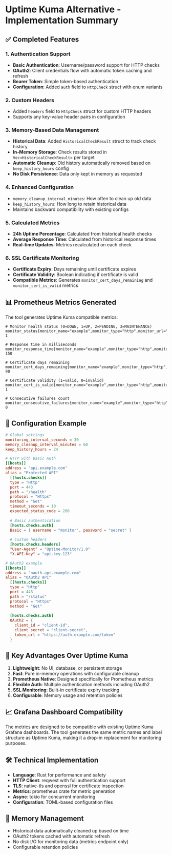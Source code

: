 # Uptime Kuma Alternative - Implementation Summary

## ✅ Completed Features

### 1. Authentication Support
- **Basic Authentication**: Username/password support for HTTP checks
- **OAuth2**: Client credentials flow with automatic token caching and refresh
- **Bearer Token**: Simple token-based authentication
- **Configuration**: Added `auth` field to `HttpCheck` struct with enum variants

### 2. Custom Headers
- Added `headers` field to `HttpCheck` struct for custom HTTP headers
- Supports any key-value header pairs in configuration

### 3. Memory-Based Data Management
- **Historical Data**: Added `HistoricalCheckResult` struct to track check history
- **In-Memory Storage**: Check results stored in `Vec<HistoricalCheckResult>` per target
- **Automatic Cleanup**: Old history automatically removed based on `keep_history_hours` config
- **No Disk Persistence**: Data only kept in memory as requested

### 4. Enhanced Configuration
- `memory_cleanup_interval_minutes`: How often to clean up old data
- `keep_history_hours`: How long to retain historical data
- Maintains backward compatibility with existing configs

### 5. Calculated Metrics
- **24h Uptime Percentage**: Calculated from historical health checks
- **Average Response Time**: Calculated from historical response times
- **Real-time Updates**: Metrics recalculated on each check

### 6. SSL Certificate Monitoring
- **Certificate Expiry**: Days remaining until certificate expires
- **Certificate Validity**: Boolean indicating if certificate is valid
- **Compatible Metrics**: Generates `monitor_cert_days_remaining` and `monitor_cert_is_valid` metrics

## 📊 Prometheus Metrics Generated

The tool generates Uptime Kuma compatible metrics:

```
# Monitor health status (0=DOWN, 1=UP, 2=PENDING, 3=MAINTENANCE)
monitor_status{monitor_name="example",monitor_type="http",monitor_url="https://example.com",monitor_hostname="example.com",monitor_port="443"} 1

# Response time in milliseconds
monitor_response_time{monitor_name="example",monitor_type="http",monitor_url="https://example.com",monitor_hostname="example.com",monitor_port="443"} 150

# Certificate days remaining
monitor_cert_days_remaining{monitor_name="example",monitor_type="http",monitor_url="https://example.com",monitor_hostname="example.com",monitor_port="443"} 90

# Certificate validity (1=valid, 0=invalid)
monitor_cert_is_valid{monitor_name="example",monitor_type="http",monitor_url="https://example.com",monitor_hostname="example.com",monitor_port="443"} 1

# Consecutive failures count
monitor_consecutive_failures{monitor_name="example",monitor_type="http",monitor_url="https://example.com",monitor_hostname="example.com",monitor_port="443"} 0
```

## 🔧 Configuration Example

```toml
# Global settings
monitoring_interval_seconds = 30
memory_cleanup_interval_minutes = 60
keep_history_hours = 24

# HTTP with Basic Auth
[[hosts]]
address = "api.example.com"
alias = "Protected API"
  [[hosts.checks]]
  type = "Http"
  port = 443
  path = "/health"
  protocol = "Https"
  method = "Get"
  timeout_seconds = 10
  expected_status_code = 200
  
  # Basic authentication
  [hosts.checks.auth]
  Basic = { username = "monitor", password = "secret" }
  
  # Custom headers
  [hosts.checks.headers]
  "User-Agent" = "Uptime-Monitor/1.0"
  "X-API-Key" = "api-key-123"

# OAuth2 example
[[hosts]]
address = "oauth-api.example.com"
alias = "OAuth2 API"
  [[hosts.checks]]
  type = "Http"
  port = 443
  path = "/status"
  protocol = "Https"
  method = "Get"
  
  [hosts.checks.auth]
  OAuth2 = { 
    client_id = "client-id", 
    client_secret = "client-secret", 
    token_url = "https://auth.example.com/token" 
  }
```

## 🚀 Key Advantages Over Uptime Kuma

1. **Lightweight**: No UI, database, or persistent storage
2. **Fast**: Pure in-memory operations with configurable cleanup
3. **Prometheus Native**: Designed specifically for Prometheus metrics
4. **Flexible Auth**: Multiple authentication methods including OAuth2
5. **SSL Monitoring**: Built-in certificate expiry tracking
6. **Configurable**: Memory usage and retention policies

## 📈 Grafana Dashboard Compatibility

The metrics are designed to be compatible with existing Uptime Kuma Grafana dashboards. The tool generates the same metric names and label structure as Uptime Kuma, making it a drop-in replacement for monitoring purposes.

## 🛠 Technical Implementation

- **Language**: Rust for performance and safety
- **HTTP Client**: reqwest with full authentication support
- **TLS**: native-tls and openssl for certificate inspection
- **Metrics**: prometheus crate for metric generation
- **Async**: tokio for concurrent monitoring
- **Configuration**: TOML-based configuration files

## 🔄 Memory Management

- Historical data automatically cleaned up based on time
- OAuth2 tokens cached with automatic refresh
- No disk I/O for monitoring data (metrics endpoint only)
- Configurable retention policies